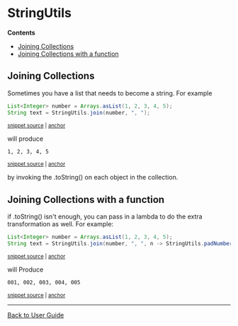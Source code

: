 <a id="top"></a>

# StringUtils



<!-- START doctoc generated TOC please keep comment here to allow auto update -->
<!-- DON'T EDIT THIS SECTION, INSTEAD RE-RUN doctoc TO UPDATE -->
**Contents**

- [Joining Collections](#joining-collections)
- [Joining Collections with a function](#joining-collections-with-a-function)

<!-- END doctoc generated TOC please keep comment here to allow auto update -->

## Joining Collections

Sometimes you have a list that needs to become a string.
For example
<!-- snippet: join_collection -->
<a id='snippet-join_collection'></a>
```java
List<Integer> number = Arrays.asList(1, 2, 3, 4, 5);
String text = StringUtils.join(number, ", ");
```
<sup><a href='/approvaltests-util-tests/src/test/java/com/spun/util/StringUtilsTest.java#L61-L64' title='Snippet source file'>snippet source</a> | <a href='#snippet-join_collection' title='Start of snippet'>anchor</a></sup>
<!-- endSnippet -->
will produce
<!-- snippet: /approvaltests-util-tests/src/test/java/com/spun/util/StringUtilsTest.testJoinCollection.approved.txt -->
<a id='snippet-/approvaltests-util-tests/src/test/java/com/spun/util/StringUtilsTest.testJoinCollection.approved.txt'></a>
```txt
1, 2, 3, 4, 5
```
<sup><a href='/approvaltests-util-tests/src/test/java/com/spun/util/StringUtilsTest.testJoinCollection.approved.txt#L1-L1' title='Snippet source file'>snippet source</a> | <a href='#snippet-/approvaltests-util-tests/src/test/java/com/spun/util/StringUtilsTest.testJoinCollection.approved.txt' title='Start of snippet'>anchor</a></sup>
<!-- endSnippet -->
by invoking the .toString() on each object in the collection.

## Joining Collections with a function
if .toString() isn't enough, you can pass in a lambda to do the extra transformation as well.
For example:
<!-- snippet: join_collection_with_lambda -->
<a id='snippet-join_collection_with_lambda'></a>
```java
List<Integer> number = Arrays.asList(1, 2, 3, 4, 5);
String text = StringUtils.join(number, ", ", n -> StringUtils.padNumber(n, 3));
```
<sup><a href='/approvaltests-util-tests/src/test/java/com/spun/util/StringUtilsTest.java#L70-L73' title='Snippet source file'>snippet source</a> | <a href='#snippet-join_collection_with_lambda' title='Start of snippet'>anchor</a></sup>
<!-- endSnippet -->
will Produce
<!-- snippet: /approvaltests-util-tests/src/test/java/com/spun/util/StringUtilsTest.testJoinCollectionWithFunction.approved.txt -->
<a id='snippet-/approvaltests-util-tests/src/test/java/com/spun/util/StringUtilsTest.testJoinCollectionWithFunction.approved.txt'></a>
```txt
001, 002, 003, 004, 005
```
<sup><a href='/approvaltests-util-tests/src/test/java/com/spun/util/StringUtilsTest.testJoinCollectionWithFunction.approved.txt#L1-L1' title='Snippet source file'>snippet source</a> | <a href='#snippet-/approvaltests-util-tests/src/test/java/com/spun/util/StringUtilsTest.testJoinCollectionWithFunction.approved.txt' title='Start of snippet'>anchor</a></sup>
<!-- endSnippet -->

---

[Back to User Guide](README.md#top)
